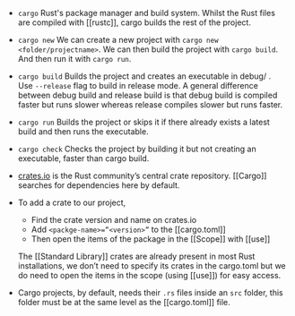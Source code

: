 - ``cargo``
  Rust's package manager and build system. Whilst the Rust files are compiled with [[rustc]], cargo builds the rest of the project.
- ``cargo new``
  We can create a new project with ``cargo new <folder/projectname>``.
  We can then build the project with ``cargo build``. And then run it with ``cargo run``.
- ``cargo build``
  Builds the project and creates an executable in debug/ . Use ``--release`` flag to build in release mode. A general difference between debug build and release build is that debug build is compiled faster but runs slower whereas release compiles slower but runs faster.
- ``cargo run``
  Builds the project or skips it if there already exists a latest build and then runs the executable.
- ``cargo check``
  Checks the project by building it but not creating an executable, faster than cargo build.
- [crates.io](https://crates.io) is the Rust community’s central crate repository. [[Cargo]] searches for dependencies here by default.
- To add a crate to our project,
  * Find the crate version and name on crates.io 
  * Add ``<packge-name>=”<version>”`` to the [[cargo.toml]]
  * Then open the items of the package in the [[Scope]] with [[use]]
  
  The [[Standard Library]] crates are already present in most Rust installations, we don’t need to specify its crates in the cargo.toml but we do need to open the items in the scope (using [[use]]) for easy access.
- Cargo projects, by default, needs their ``.rs`` files inside an ``src`` folder, this folder must be at the same level as the [[cargo.toml]] file.